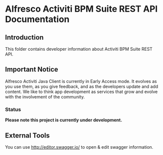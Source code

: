 # Alfresco Activiti BPM Suite REST API Documentation

## Introduction
This folder contains developer information about Activiti BPM Suite REST API.

## Important Notice

Alfresco Activiti Java Client is currently in Early Access mode. It evolves as you use them, as you give feedback, and as the developers update and add content. We like to think app development as services that grow and evolve with the involvement of the community.

### Status
**Please note this project is currently under development.**

## External Tools
You can use http://editor.swagger.io/ to open & edit swagger information.

